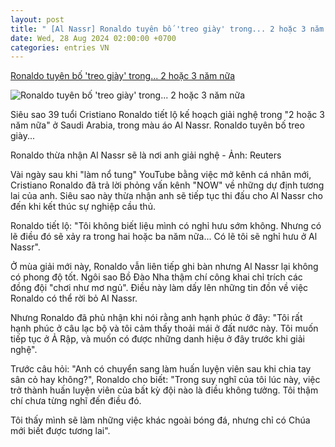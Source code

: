 ```yaml
---
layout: post
title: " [Al Nassr] Ronaldo tuyên bố 'treo giày' trong... 2 hoặc 3 năm nữa"
date: Wed, 28 Aug 2024 02:00:00 +0700
categories: entries VN
---
```

[Ronaldo tuyên bố 'treo giày' trong... 2 hoặc 3 năm nữa](https://tuoitre.vn/ronaldo-tuyen-bo-treo-giay-trong-2-hoac-3-nam-nua-20240827211019907.htm)

![Ronaldo tuyên bố 'treo giày' trong... 2 hoặc 3 năm nữa](https://cdn1.tuoitre.vn/thumb_w/1200/471584752817336320/2024/8/27/2024-08-22t194346z1487025731up1ek8m1iswubrtrmadp3soccer-saudi-nsr-rae-report-17247676731801881237714-63-0-1110-2000-crop-1724767846349696313781.jpg)

Siêu sao 39 tuổi Cristiano Ronaldo tiết lộ kế hoạch giải nghệ trong "2 hoặc 3 năm nữa" ở Saudi Arabia, trong màu áo Al Nassr. Ronaldo tuyên bố treo giày...

Ronaldo thừa nhận Al Nassr sẽ là nơi anh giải nghệ - Ảnh: Reuters

Vài ngày sau khi "làm nổ tung" YouTube bằng việc mở kênh cá nhân mới, Cristiano Ronaldo đã trả lời phỏng vấn kênh "NOW" về những dự định tương lai của anh. Siêu sao này thừa nhận anh sẽ tiếp tục thi đấu cho Al Nassr cho đến khi kết thúc sự nghiệp cầu thủ.

Ronaldo tiết lộ: "Tôi không biết liệu mình có nghỉ hưu sớm không. Nhưng có lẽ điều đó sẽ xảy ra trong hai hoặc ba năm nữa... Có lẽ tôi sẽ nghỉ hưu ở Al Nassr".

Ở mùa giải mới này, Ronaldo vẫn liên tiếp ghi bàn nhưng Al Nassr lại không có phong độ tốt. Ngôi sao Bồ Đào Nha thậm chí công khai chỉ trích các đồng đội "chơi như mơ ngủ". Điều này làm dấy lên những tin đồn về việc Ronaldo có thể rời bỏ Al Nassr.

Nhưng Ronaldo đã phủ nhận khi nói rằng anh hạnh phúc ở đây: "Tôi rất hạnh phúc ở câu lạc bộ và tôi cảm thấy thoải mái ở đất nước này. Tôi muốn tiếp tục ở Ả Rập, và muốn có được những danh hiệu ở đây trước khi giải nghệ".

Trước câu hỏi: "Anh có chuyển sang làm huấn luyện viên sau khi chia tay sân cỏ hay không?", Ronaldo cho biết: "Trong suy nghĩ của tôi lúc này, việc trở thành huấn luyện viên của bất kỳ đội nào là điều không tưởng. Tôi thậm chí chưa từng nghĩ đến điều đó.

Tôi thấy mình sẽ làm những việc khác ngoài bóng đá, nhưng chỉ có Chúa mới biết được tương lai".

